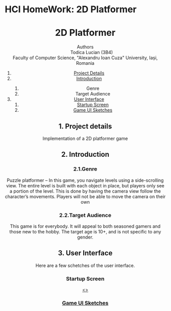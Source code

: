 # HCI HomeWork: 2D Platformer
<!DOCTYPE html>
<html lang="en">
<head>
    <meta charset="UTF-8">
    <meta http-equiv="X-UA-Compatible" content="IE=edge">
    <meta name="viewport" content="width=device-width, initial-scale=1.0">
</head>
<body>
    <header>
        <h1>2D Platformer</h1>
        <dl>
            <dt>Authors</dt>
            <dd>Todica Lucian (3B4)
            <dt>Faculty of Computer Science, "Alexandru Ioan Cuza" University, Iași, Romania</dt>
        </dl>
    <div role="contentinfo">
        <ol role="directory">
            <li><a href="#1-project-details">Project Details</a></li>
            <li><a href="#2-About">Introduction</a> </li>
            <ol>
                <li><a href="#21-genre"></a>Genre</li>
                <li><a href="#22-target"></a>Target Audience</li>
            </ol>
            <li><a href="#3-user-interface">User Interface</a>
                <ol role="structure-directory">
                    <li><a href="#31-startap-screen">Startup Screen</a></li>
                    <li><a href="#32-game-ui">Game UI Sketches</a></li>
                </ol>
            </li>
        </ol>
    </div>
    <section id="project-details" role="doc-abstract">
        <h2>1. Project details</h2>
        <p>Implementation of a 2D platformer game</p>
    </section>
    <section id="introduction" role="doc-introduction">
        <h2>2. Introduction</h2>
    </section>
    <section id="gemre" role="doc-introduction">
        <h3>2.1.Genre</h3>
        <p>Puzzle platformer – In this game, you navigate levels using a side-scrolling view. The entire level is built with each object in place, but players only see a portion of the level. This is done by having the camera view follow the character’s movements. Players will not be able to move the camera on their own</p>
    </section>
        <section id="target" role="doc-introduction">
        <h3>2.2.Target Audience</h3>
        <p>This game is for everybody. It will appeal to both seasoned gamers and those new to the hobby. The target age is 10+, and is not specific to any gender.</p>
        </section>
    <section id="user-interface" role="doc-structure">
        <h2>3. User Interface</h2>
        <p>Here are a few schetches of the user interface.</p>
    </section>
    <section id="startup-screen" role="doc-structure">
        <h3>Startup Screen</h3>
        <a href="Menu.png"><>
        </section>
    <section id="game-ui" role="doc-structure">
        <h3>Game UI Sketches</h3>
        <p></p>
        </section>
    </header>
</body>
</html>
